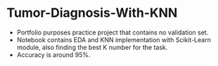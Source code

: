 # Tumor-Diagnosis-With-KNN
* Portfolio purposes practice project that contains no validation set.
* Notebook contains EDA and KNN implementation with Scikit-Learn module, also finding the best K number for the task.
* Accuracy is around 95%.
